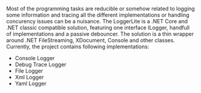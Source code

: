 Most of the programming tasks are reducible or somehow related to logging some information and tracing all the different implementations or handling concurency issues can be a nuisance. The LoggerLite is a .NET Core and .NET classic compatible solution, featuring one interface ILogger, handfull of implementations and a passive debouncer. The solution is a thin wrapper around .NET FileStreaming, XDocument, Console and other classes. Currently, the project contains following implementations:
- Console Logger
- Debug Trace Logger
- File Logger
- Xml Logger
- Yaml Logger

